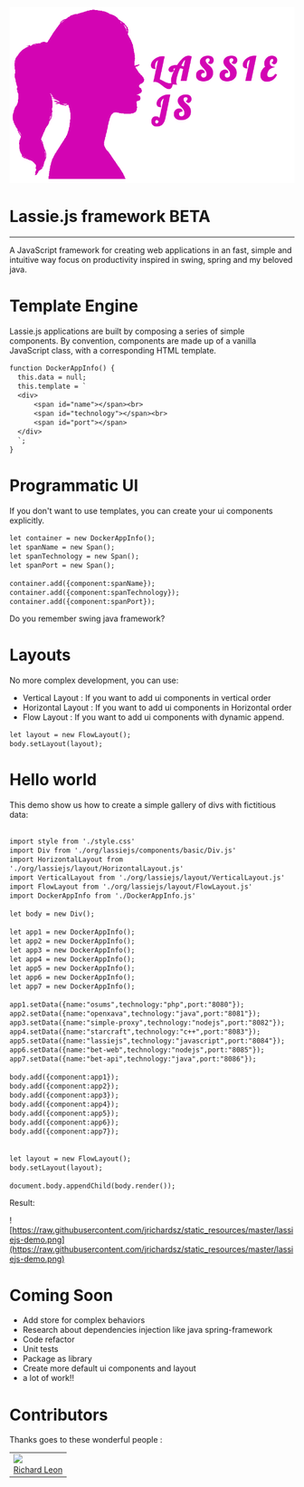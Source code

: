 ![](https://raw.githubusercontent.com/jrichardsz/static_resources/master/lassie/lassie-tittle-2.0.png)

# Lassie.js framework BETA
---

A JavaScript framework for creating web applications in an fast, simple and intuitive way focus on productivity inspired in swing, spring and my beloved java.

# Template Engine

Lassie.js applications are built by composing a series of simple components. By convention, components are made up of a vanilla JavaScript class, with a corresponding HTML template.

```
function DockerAppInfo() {
  this.data = null;
  this.template = `
  <div>
      <span id="name"></span><br>
      <span id="technology"></span><br>
      <span id="port"></span>
  </div>
  `;
}
```

# Programmatic UI

If you don't want to use templates, you can create your ui components explicitly.

```
let container = new DockerAppInfo();
let spanName = new Span();
let spanTechnology = new Span();
let spanPort = new Span();

container.add({component:spanName});
container.add({component:spanTechnology});
container.add({component:spanPort});
```

Do you remember swing java framework?

# Layouts

No more complex development, you can use:

- Vertical Layout : If you want to add ui components in vertical order
- Horizontal Layout : If you want to add ui components in Horizontal order
- Flow Layout : If you want to add ui components with dynamic append.

```
let layout = new FlowLayout();
body.setLayout(layout);
```

# Hello world

This demo show us how to create a simple gallery of divs with fictitious data:


```

import style from './style.css'
import Div from './org/lassiejs/components/basic/Div.js'
import HorizontalLayout from './org/lassiejs/layout/HorizontalLayout.js'
import VerticalLayout from './org/lassiejs/layout/VerticalLayout.js'
import FlowLayout from './org/lassiejs/layout/FlowLayout.js'
import DockerAppInfo from './DockerAppInfo.js'

let body = new Div();

let app1 = new DockerAppInfo();
let app2 = new DockerAppInfo();
let app3 = new DockerAppInfo();
let app4 = new DockerAppInfo();
let app5 = new DockerAppInfo();
let app6 = new DockerAppInfo();
let app7 = new DockerAppInfo();

app1.setData({name:"osums",technology:"php",port:"8080"});
app2.setData({name:"openxava",technology:"java",port:"8081"});
app3.setData({name:"simple-proxy",technology:"nodejs",port:"8082"});
app4.setData({name:"starcraft",technology:"c++",port:"8083"});
app5.setData({name:"lassiejs",technology:"javascript",port:"8084"});
app6.setData({name:"bet-web",technology:"nodejs",port:"8085"});
app7.setData({name:"bet-api",technology:"java",port:"8086"});

body.add({component:app1});
body.add({component:app2});
body.add({component:app3});
body.add({component:app4});
body.add({component:app5});
body.add({component:app6});
body.add({component:app7});


let layout = new FlowLayout();
body.setLayout(layout);

document.body.appendChild(body.render());
```

Result:

![https://raw.githubusercontent.com/jrichardsz/static_resources/master/lassiejs-demo.png](https://raw.githubusercontent.com/jrichardsz/static_resources/master/lassiejs-demo.png)

# Coming Soon

- Add store for complex behaviors
- Research about dependencies injection like java spring-framework
- Code refactor
- Unit tests
- Package as library
- Create more default ui components and layout
- a lot of work!!

# Contributors

Thanks goes to these wonderful people :

<table>
  <tbody>
    <td>
      <img src="https://avatars0.githubusercontent.com/u/3322836?s=460&v=4" width="100px;"/>
      <br />
      <label><a href="http://jrichardsz.github.io/">Richard Leon</a></label>
      <br />
    </td>    
  </tbody>
</table>
